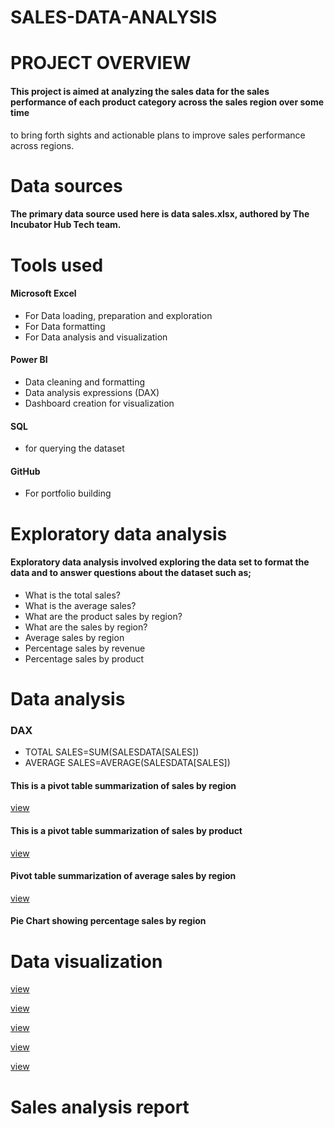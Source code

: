 # SALES-DATA-ANALYSIS


# PROJECT OVERVIEW
#### This project is aimed at analyzing the sales data for the sales performance of each product category across the sales region over some time
to bring forth sights and actionable plans to improve sales performance across regions.

# Data sources
#### The primary data source used here is data sales.xlsx,  authored by The Incubator Hub Tech team.


# Tools used
#### Microsoft Excel
- For Data loading, preparation and exploration
- For Data formatting
- For Data analysis and visualization
#### Power BI
- Data cleaning and formatting
- Data analysis expressions (DAX)
- Dashboard creation for visualization

#### SQL
- for querying the dataset

#### GitHub
-  For portfolio building

 
# Exploratory data analysis
#### Exploratory data analysis involved exploring the data set to format the data and to answer questions about the dataset such as;
- What is the total sales?
- What is the average sales?
- What are the product sales by region?
- What are the sales by region?
- Average sales by region
- Percentage sales by revenue
- Percentage sales by product


# Data analysis
### DAX
- TOTAL SALES=SUM(SALESDATA[SALES])
- AVERAGE SALES=AVERAGE(SALESDATA[SALES])
  
#### This is a pivot table summarization of sales by region
[view](https://docs.google.com/document/d/1ppb0vHHpQTqRJUDUBScrhDn2BNmbYbGOc0jPyjKYtH0/edit?tab=t.0)

#### This is a pivot table summarization of sales by product
[view](https://docs.google.com/document/d/1rTwlzBoUtUNI2yEBwVoNMH4m8IlJmtzn/edit?rtpof=true)

#### Pivot table summarization of average sales by region
[view](https://docs.google.com/document/d/1ecsE20IdzHdjT2FInbWJuGfktagWScgM/edit)

#### Pie Chart showing percentage sales by region























# Data visualization
[view](https://docs.google.com/document/d/1qBLS2itzE4EnsFxr_Td4E4f7NKCX-dd4Cju_RYaH09U/edit?tab=t.0)

[view](https://docs.google.com/document/d/1-LIwrsLgcgAKSTNjbeWfPtwGHNdBeoE4/edit)

[view](https://docs.google.com/document/d/19DIqWHzh2jTCfEwtsChgV1xzPX_85wiU/edit)

[view](https://docs.google.com/document/d/1Jh4s5_fszsOky1k8ahT6YGtpAl6cHg8h/edit)

[view](https://docs.google.com/document/d/1YXypENyOv4MxA_hQi7YlRj9J1XvCOEXb/edit)


# Sales analysis report

















